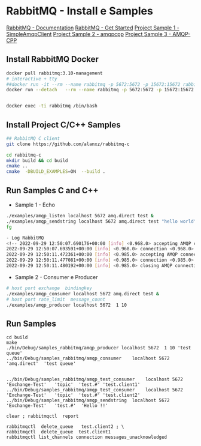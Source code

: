 # RabbitMQ - Install e Samples


[RabbitMQ - Documentation](https://www.rabbitmq.com/documentation.html)
[RabbitMQ - Get Started](https://www.rabbitmq.com/getstarted.html)
[Project Sample 1 - SimpleAmqpClient](https://github.com/alanxz/SimpleAmqpClient)
[Project Sample 2 - amqpcpp](https://github.com/akalend/amqpcpp)
[Project Sample 3 - AMQP-CPP](https://github.com/CopernicaMarketingSoftware/AMQP-CPP)



## Install RabbitMQ Docker

```bash
docker pull rabbitmq:3.10-management
# interactive + tty
##docker run -it --rm --name rabbitmq -p 5672:5672 -p 15672:15672 rabbitmq:3.10-management
docker run --detach   --rm --name rabbitmq -p 5672:5672 -p 15672:15672 rabbitmq:3.10-management


docker exec -ti rabbitmq /bin/bash

```

## Install Project C/C++ Samples

```bash
## RabbitMQ C client
git clone https://github.com/alanxz/rabbitmq-c

cd rabbitmq-c
mkdir build && cd build
cmake ..
cmake  -DBUILD_EXAMPLES=ON  --build .
```


## Run Samples C and C++

-  Sample 1 - Echo

```bash
./examples/amqp_listen localhost 5672 amq.direct test &
./examples/amqp_sendstring localhost 5672 amq.direct test "hello world"
fg

- Log RabbitMQ
<!-- 2022-09-29 12:50:07.690176+00:00 [info] <0.968.0> accepting AMQP connection <0.968.0> (172.17.0.1:41090 -> 172.17.0.2:5672)
2022-09-29 12:50:07.693591+00:00 [info] <0.968.0> connection <0.968.0> (172.17.0.1:41090 -> 172.17.0.2:5672): user 'guest' authenticated and granted access to vhost '/'
2022-09-29 12:50:11.472361+00:00 [info] <0.985.0> accepting AMQP connection <0.985.0> (172.17.0.1:41094 -> 172.17.0.2:5672)
2022-09-29 12:50:11.477081+00:00 [info] <0.985.0> connection <0.985.0> (172.17.0.1:41094 -> 172.17.0.2:5672): user 'guest' authenticated and granted access to vhost '/'
2022-09-29 12:50:11.480192+00:00 [info] <0.985.0> closing AMQP connection <0.985.0> (172.17.0.1:41094 -> 172.17.0.2:5672, vhost: '/', user: 'guest') -->
```


- Sample 2 - Consumer e Producer

```bash 
# host port exchange  bindingkey
./examples/amqp_consumer localhost 5672 amq.direct test &
# host port rate_limit  message_count
./examples/amqp_producer localhost 5672  1 10

```



## Run Samples 

```
cd build
make 
./bin/Debug/samples_rabbitmq/amqp_producer localhost 5672  1 10 'test queue'
../bin/Debug/samples_rabbitmq/amqp_consumer    localhost 5672  'amq.direct'  'test queue'


../bin/Debug/samples_rabbitmq/amqp_test_consumer    localhost 5672 'Exchange-Test'   'topic'  'test.#' 'test.client1'
../bin/Debug/samples_rabbitmq/amqp_test_consumer    localhost 5672 'Exchange-Test'   'topic'  'test.#' 'test.client2'
../bin/Debug/samples_rabbitmq/amqp_sendstring  localhost 5672  'Exchange-Test'   'test.#'  'Hello !!'

clear ; rabbitmqctl  report

rabbitmqctl  delete_queue   test.client2 ; \
rabbitmqctl  delete_queue  test.client1
rabbitmqctl list_channels connection messages_unacknowledged



